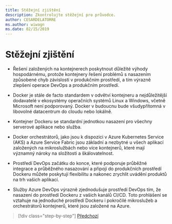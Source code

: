 ```yaml
---
title: Stěžejní zjištění
description: Zkontrolujte stěžejní pro průvodce.
author: CESARDELATORRE
ms.author: wiwagn
ms.date: 02/15/2019
---
```

# <a name="key-takeaways"></a>Stěžejní zjištění

- Řešení založených na kontejnerech poskytnout důležité výhody hospodárnému, protože kontejnery řešení problémů s nasazením způsobené chyb závislostí v produkčním prostředí, a tím výrazně zlepšení operace DevOps a produkčním prostředí.

- Docker je stále de facto standardem v odvětví kontejneru a nejdůležitější dodavatelé v ekosystémy operačních systémů Linux a Windows, včetně Microsoft není podporovaný. Docker v budoucnu bude všudypřítomná v libovolné datacentrum do cloudu nebo lokálně.

- Kontejner Dockeru se standardní jednotkou nasazení pro všechny serverové aplikace nebo služba.

- Docker orchestrátorů, jako jsou k dispozici v Azure Kubernetes Service (AKS) a Azure Service Fabric jsou základní a nezbytné u všech aplikací založených na mikroslužbách nebo více kontejnerů, které mají významný nároky na složitosti a škálovatelnost.

- Prostředí DevOps začátku do konce, které podporuje průběžné integrace a průběžného nasazování a připojí do produkčních prostředí Dockeru můžete poskytují flexibilitu a nakonec zrychlit uvádění produktů na trh vašich aplikací.

- Služby Azure DevOps výrazně zjednodušuje prostředí DevOps tím, že nasazení do prostředí Dockeru z vašich kanálů CI/CD. Toto prohlášení se vztahuje na jednoduché prostředí Dockeru i pokročilé mikroslužeb a orchestrátorů kontejnerů, které jsou založené na Azure.

>[!div class="step-by-step"]
>[Předchozí](../run-manage-monitor-docker-environments/monitor-containerized-application-services.md)
